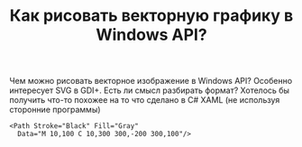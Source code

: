 ﻿---
title: "Как рисовать векторную графику в Windows API?"
se.owner.user_id: 276534
se.owner.display_name: "Mike Waters"
se.owner.link: "https://ru.stackoverflow.com/users/276534/mike-waters"
se.link: "https://ru.stackoverflow.com/questions/883318/%d0%9a%d0%b0%d0%ba-%d1%80%d0%b8%d1%81%d0%be%d0%b2%d0%b0%d1%82%d1%8c-%d0%b2%d0%b5%d0%ba%d1%82%d0%be%d1%80%d0%bd%d1%83%d1%8e-%d0%b3%d1%80%d0%b0%d1%84%d0%b8%d0%ba%d1%83-%d0%b2-windows-api"
se.question_id: 883318
se.post_type: question
se.score: 2
---
<p>Чем можно рисовать векторное изображение в Windows API?
Особенно интересует SVG в GDI+.
Есть ли смысл разбирать формат? Хотелось бы получить что-то похожее на то что сделано в C# XAML (не используя сторонние программы)</p>

<pre><code>&lt;Path Stroke="Black" Fill="Gray"
  Data="M 10,100 C 10,300 300,-200 300,100"/&gt;
</code></pre>
